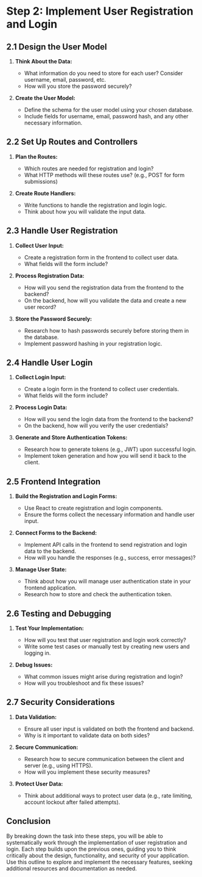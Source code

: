 # Step 2: Implement User Registration and Login

## 2.1 Design the User Model

1. **Think About the Data:**
   - What information do you need to store for each user? Consider username, email, password, etc.
   - How will you store the password securely?

2. **Create the User Model:**
   - Define the schema for the user model using your chosen database.
   - Include fields for username, email, password hash, and any other necessary information.

## 2.2 Set Up Routes and Controllers

1. **Plan the Routes:**
   - Which routes are needed for registration and login?
   - What HTTP methods will these routes use? (e.g., POST for form submissions)

2. **Create Route Handlers:**
   - Write functions to handle the registration and login logic.
   - Think about how you will validate the input data.

## 2.3 Handle User Registration

1. **Collect User Input:**
   - Create a registration form in the frontend to collect user data.
   - What fields will the form include?

2. **Process Registration Data:**
   - How will you send the registration data from the frontend to the backend?
   - On the backend, how will you validate the data and create a new user record?

3. **Store the Password Securely:**
   - Research how to hash passwords securely before storing them in the database.
   - Implement password hashing in your registration logic.

## 2.4 Handle User Login

1. **Collect Login Input:**
   - Create a login form in the frontend to collect user credentials.
   - What fields will the form include?

2. **Process Login Data:**
   - How will you send the login data from the frontend to the backend?
   - On the backend, how will you verify the user credentials?

3. **Generate and Store Authentication Tokens:**
   - Research how to generate tokens (e.g., JWT) upon successful login.
   - Implement token generation and how you will send it back to the client.

## 2.5 Frontend Integration

1. **Build the Registration and Login Forms:**
   - Use React to create registration and login components.
   - Ensure the forms collect the necessary information and handle user input.

2. **Connect Forms to the Backend:**
   - Implement API calls in the frontend to send registration and login data to the backend.
   - How will you handle the responses (e.g., success, error messages)?

3. **Manage User State:**
   - Think about how you will manage user authentication state in your frontend application.
   - Research how to store and check the authentication token.

## 2.6 Testing and Debugging

1. **Test Your Implementation:**
   - How will you test that user registration and login work correctly?
   - Write some test cases or manually test by creating new users and logging in.

2. **Debug Issues:**
   - What common issues might arise during registration and login?
   - How will you troubleshoot and fix these issues?

## 2.7 Security Considerations

1. **Data Validation:**
   - Ensure all user input is validated on both the frontend and backend.
   - Why is it important to validate data on both sides?

2. **Secure Communication:**
   - Research how to secure communication between the client and server (e.g., using HTTPS).
   - How will you implement these security measures?

3. **Protect User Data:**
   - Think about additional ways to protect user data (e.g., rate limiting, account lockout after failed attempts).

## Conclusion

By breaking down the task into these steps, you will be able to systematically work through the implementation of user registration and login. Each step builds upon the previous ones, guiding you to think critically about the design, functionality, and security of your application. Use this outline to explore and implement the necessary features, seeking additional resources and documentation as needed.
